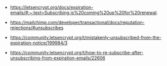 - https://letsencrypt.org/docs/expiration-emails/#:~:text=Subscribing,is%20coming%20up%20for%20renewal.
- https://mailchimp.com/developer/transactional/docs/reputation-rejections/#unsubscribes

- https://community.letsencrypt.org/t/mistakenly-unsubscribed-from-the-expiration-notice/199984/3
- https://community.letsencrypt.org/t/how-to-re-subscribe-after-unsubscribing-from-expiration-emails/22606
